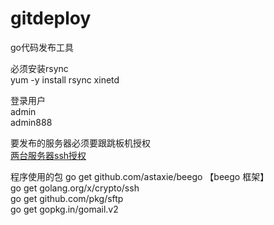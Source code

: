 # gitdeploy

go代码发布工具


必须安装rsync<br>
yum -y install rsync xinetd

登录用户<br>
admin<br>
admin888<br>

要发布的服务器必须要跟跳板机授权<br>
[两台服务器ssh授权](https://www.phpsong.com/2169.html)

程序使用的包
go get github.com/astaxie/beego 【beego 框架】<br>
go get golang.org/x/crypto/ssh<br>
go get github.com/pkg/sftp<br>
go get gopkg.in/gomail.v2<br>
